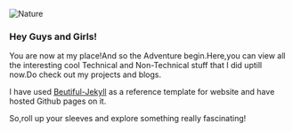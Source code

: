 ![Nature](https://github.com/sharvaree1921/gettingstarted/blob/master/astab.jpeg)

### Hey Guys and Girls!
You are now at my place!And so the Adventure begin.Here,you can view all the interesting cool Technical and Non-Technical stuff
that I did uptill now.Do check out my projects and blogs.

I have used [Beutiful-Jekyll](https://github.com/daattali/beautiful-jekyll) as a reference template for website and have hosted 
Github pages on it.

So,roll up your sleeves and explore something really fascinating!  
